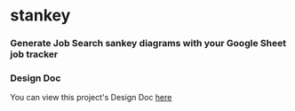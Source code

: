 # stankey

### Generate Job Search sankey diagrams with your Google Sheet job tracker

### Design Doc
You can view this project's Design Doc [here](https://docs.google.com/document/d/14YOuBHOiC_EsNfdoiMOc9I0xXdIQiK1_oYHEusjrnFo/edit)

